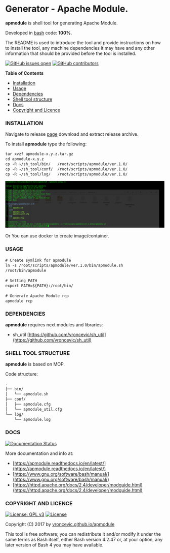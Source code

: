 # Generator - Apache Module.

**apmodule** is shell tool for generating Apache Module.

Developed in [bash](https://en.wikipedia.org/wiki/Bash_(Unix_shell)) code: **100%**.

The README is used to introduce the tool and provide instructions on
how to install the tool, any machine dependencies it may have and any
other information that should be provided before the tool is installed.

[![GitHub issues open](https://img.shields.io/github/issues/vroncevic/apmodule.svg)](https://github.com/vroncevic/apmodule/issues)
 [![GitHub contributors](https://img.shields.io/github/contributors/vroncevic/apmodule.svg)](https://github.com/vroncevic/apmodule/graphs/contributors)

<!-- START doctoc -->
**Table of Contents**

- [Installation](#installation)
- [Usage](#usage)
- [Dependencies](#dependencies)
- [Shell tool structure](#shell-tool-structure)
- [Docs](#docs)
- [Copyright and Licence](#copyright-and-licence)
<!-- END doctoc -->

### INSTALLATION

Navigate to release [page](https://github.com/vroncevic/apmodule/releases) download and extract release archive.

To install **apmodule** type the following:

```
tar xvzf apmodule-x.y.z.tar.gz
cd apmodule-x.y.z
cp -R ~/sh_tool/bin/   /root/scripts/apmodule/ver.1.0/
cp -R ~/sh_tool/conf/  /root/scripts/apmodule/ver.1.0/
cp -R ~/sh_tool/log/   /root/scripts/apmodule/ver.1.0/
```

![alt tag](https://raw.githubusercontent.com/vroncevic/apmodule/dev/docs/setup_tree.png)

Or You can use docker to create image/container.

### USAGE

```
# Create symlink for apmodule
ln -s /root/scripts/apmodule/ver.1.0/bin/apmodule.sh /root/bin/apmodule

# Setting PATH
export PATH=${PATH}:/root/bin/

# Generate Apache Module rcp
apmodule rcp
```

### DEPENDENCIES

**apmodule** requires next modules and libraries:
* sh_util [https://github.com/vroncevic/sh_util](https://github.com/vroncevic/sh_util)

### SHELL TOOL STRUCTURE

**apmodule** is based on MOP.

Code structure:
```
.
├── bin/
│   └── apmodule.sh
├── conf/
│   ├── apmodule.cfg
│   └── apmodule_util.cfg
└── log/
    └── apmodule.log
```

### DOCS

[![Documentation Status](https://readthedocs.org/projects/apmodule/badge/?version=latest)](https://apmodule.readthedocs.io/projects/apmodule/en/latest/?badge=latest)

More documentation and info at:
* [https://apmodule.readthedocs.io/en/latest/](https://apmodule.readthedocs.io/en/latest/)
* [https://www.gnu.org/software/bash/manual/](https://www.gnu.org/software/bash/manual/)
* [https://httpd.apache.org/docs/2.4/developer/modguide.html](https://httpd.apache.org/docs/2.4/developer/modguide.html)

### COPYRIGHT AND LICENCE

[![License: GPL v3](https://img.shields.io/badge/License-GPLv3-blue.svg)](https://www.gnu.org/licenses/gpl-3.0) [![License](https://img.shields.io/badge/License-Apache%202.0-blue.svg)](https://opensource.org/licenses/Apache-2.0)

Copyright (C) 2017 by [vroncevic.github.io/apmodule](https://vroncevic.github.io/apmodule)

This tool is free software; you can redistribute it and/or modify
it under the same terms as Bash itself, either Bash version 4.2.47 or,
at your option, any later version of Bash 4 you may have available.

